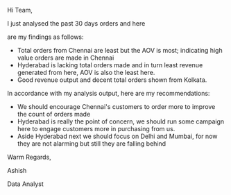 Hi Team,



I just analysed the past 30 days orders and here 

are my findings as follows:



* Total orders from Chennai are least but the AOV is most; indicating high value orders are made in Chennai
* Hyderabad is lacking total orders made and in turn least revenue generated from here, AOV is also the least here.
* Good revenue output and decent total orders shown from Kolkata.



In accordance with my analysis output, here are my recommendations:



* We should encourage Chennai's customers to order more to improve the count of orders made
* Hyderabad is really the point of concern, we should run some campaign here to engage customers more in purchasing from us.
* Aside Hyderabad next we should focus on Delhi and Mumbai, for now they are not alarming but still they are falling behind



Warm Regards,

Ashish

Data Analyst

